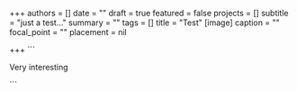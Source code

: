 +++
authors = []
date = ""
draft = true
featured = false
projects = []
subtitle = "just a test..."
summary = ""
tags = []
title = "Test"
[image]
caption = ""
focal_point = ""
placement = nil

+++
\`\`\`

Very interesting

\`\`\`
